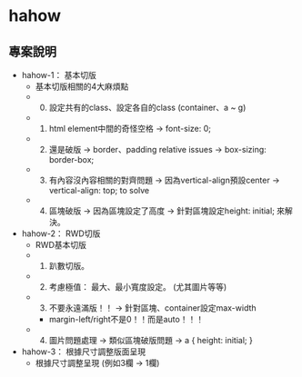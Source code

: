 # hahow

## 專案說明
- hahow-1： 基本切版
    - 基本切版相關的4大麻煩點
    - 0. 設定共有的class、設定各自的class (container、a ~ g)
    - 1. html element中間的奇怪空格 -> font-size: 0;
    - 2. 還是破版 -> border、padding relative issues -> box-sizing: border-box;
    - 3. 有內容沒內容相關的對齊問題 -> 因為vertical-align預設center -> vertical-align: top; to solve
    - 4. 區塊破版 -> 因為區塊設定了高度 -> 針對區塊設定height: initial; 來解決。
- hahow-2： RWD切版
    - RWD基本切版
    - 1. 趴數切版。
    - 2. 考慮極值： 最大、最小寬度設定。 (尤其圖片等等)
    - 3. 不要永遠滿版！！ -> 針對區塊、container設定max-width
        - margin-left/right不是0！！而是auto！！！
    - 4. 圖片問題處理 -> 類似區塊破版問題 -> a { height: initial; }
- hahow-3： 根據尺寸調整版面呈現
    - 根據尺寸調整呈現 (例如3欄 -> 1欄)
